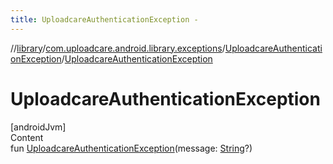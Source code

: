 ```yaml
---
title: UploadcareAuthenticationException -
---
```

//[library](../../index.md)/[com.uploadcare.android.library.exceptions](../index.md)/[UploadcareAuthenticationException](index.md)/[UploadcareAuthenticationException](-uploadcare-authentication-exception.md)



# UploadcareAuthenticationException  
[androidJvm]  
Content  
fun [UploadcareAuthenticationException](-uploadcare-authentication-exception.md)(message: [String](https://kotlinlang.org/api/latest/jvm/stdlib/kotlin/-string/index.html)?)  



